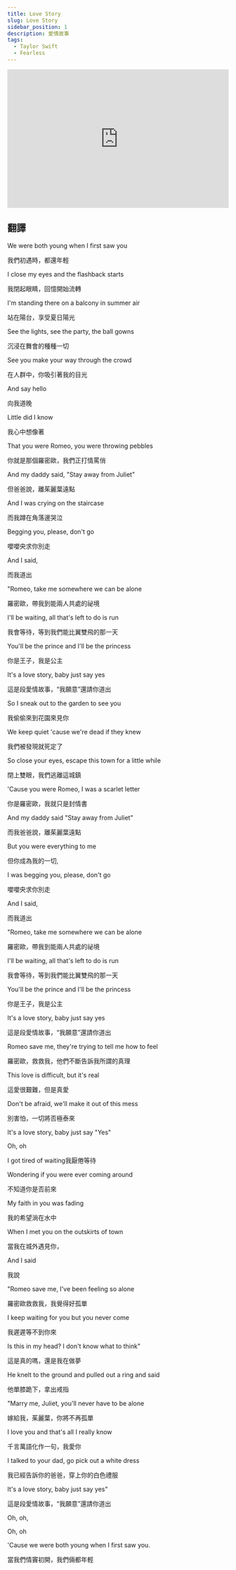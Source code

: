 ```yaml
---
title: Love Story
slug: Love Story
sidebar_position: 1
description: 愛情故事
tags:
  - Taylor Swift
  - Fearless
---
```


<iframe width="100%" height="315" src="https://www.youtube.com/embed/f8AFf9wr7VY" title="YouTube video player" frameborder="0" allow="accelerometer; autoplay; clipboard-write; encrypted-media; gyroscope; picture-in-picture; web-share" allowfullscreen></iframe>

## 翻譯

We were both young when I first saw you

我們初遇時，都還年輕

I close my eyes and the flashback starts

我閉起眼睛，回憶開始流轉

I'm standing there on a balcony in summer air

站在陽台，享受夏日陽光

See the lights, see the party, the ball gowns

沉浸在舞會的種種一切

See you make your way through the crowd

在人群中，你吸引著我的目光

And say hello

向我道晚

Little did I know

我心中想像著

That you were Romeo, you were throwing pebbles

你就是那個羅密歐，我們正打情罵俏

And my daddy said, "Stay away from Juliet"

但爸爸說，離茱麗葉遠點

And I was crying on the staircase

而我蹲在角落邊哭泣

Begging you, please, don't go

嚶嚶央求你別走

And I said,

而我道出

"Romeo, take me somewhere we can be alone

羅密歐，帶我到能兩人共處的祕境

I'll be waiting, all that's left to do is run

我會等待，等到我們能比翼雙飛的那一天

You'll be the prince and I'll be the princess

你是王子，我是公主

It's a love story, baby just say yes

這是段愛情故事，“我願意”還請你道出

So I sneak out to the garden to see you

我偷偷來到花園來見你

We keep quiet 'cause we're dead if they knew

我們被發現就死定了

So close your eyes, escape this town for a little while

閉上雙眼，我們逃離這城鎮

'Cause you were Romeo, I was a scarlet letter

你是羅密歐，我就只是封情書

And my daddy said "Stay away from Juliet"

而我爸爸說，離茱麗葉遠點

But you were everything to me

但你成為我的一切,

I was begging you, please, don't go

嚶嚶央求你別走

And I said,

而我道出

"Romeo, take me somewhere we can be alone

羅密歐，帶我到能兩人共處的祕境

I'll be waiting, all that's left to do is run

我會等待，等到我們能比翼雙飛的那一天

You'll be the prince and I'll be the princess

你是王子，我是公主

It's a love story, baby just say yes

這是段愛情故事，“我願意”還請你道出

Romeo save me, they're trying to tell me how to feel

羅密歐，救救我，他們不斷告訴我所謂的真理

This love is difficult, but it's real

這愛很艱難，但是真愛

Don't be afraid, we'll make it out of this mess

別害怕，一切將否極泰來

It's a love story, baby just say "Yes"

Oh, oh

I got tired of waiting我厭倦等待

Wondering if you were ever coming around

不知道你是否前來

My faith in you was fading

我的希望淌在水中

When I met you on the outskirts of town

當我在城外遇見你，

And I said

我說

"Romeo save me, I've been feeling so alone

羅密歐救救我，我覺得好孤單

I keep waiting for you but you never come

我遲遲等不到你來

Is this in my head? I don't know what to think"

這是真的嗎，還是我在做夢

He knelt to the ground and pulled out a ring and said

他單膝跪下，拿出戒指

"Marry me, Juliet, you'll never have to be alone

嫁給我，茱麗葉，你將不再孤單

I love you and that's all I really know

千言萬語化作一句，我愛你

I talked to your dad, go pick out a white dress

我已經告訴你的爸爸，穿上你的白色禮服

It's a love story, baby just say yes"

這是段愛情故事，“我願意”還請你道出

Oh, oh,

Oh, oh

'Cause we were both young when I first saw you.

當我們情竇初開，我們倆都年輕